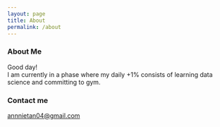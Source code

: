 ```yaml
---
layout: page
title: About
permalink: /about
---
```


### About Me

Good day!\
I am currently in a phase where my daily +1% consists of learning data science and committing to gym.

### Contact me

[annnietan04@gmail.com](mailto:annnietan04@gmail.com)
